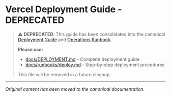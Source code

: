 # Vercel Deployment Guide - DEPRECATED

> ⚠️ **DEPRECATED**: This guide has been consolidated into the canonical [Deployment Guide](docs/DEPLOYMENT.md) and [Operations Runbook](docs/runbooks/deploy.md).
>
> **Please use:**
>
> - [docs/DEPLOYMENT.md](docs/DEPLOYMENT.md) - Complete deployment guide
> - [docs/runbooks/deploy.md](docs/runbooks/deploy.md) - Step-by-step deployment procedures
>
> This file will be removed in a future cleanup.

---

_Original content has been moved to the canonical documentation._
